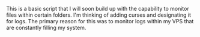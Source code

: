 This is a basic script that I will soon build up with the capability to monitor files within certain folders. I'm thinking of adding curses and designating it for logs. The primary reason for this was to monitor logs within my VPS that are constantly filling my system.

